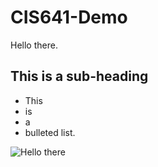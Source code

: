 # CIS641-Demo

Hello there.

## This is a sub-heading

* This
* is
* a
* bulleted list.

![Hello there](https://us-tuna-sounds-images.voicemod.net/0c643c2c-e9f7-435a-9b19-ef019f5a0b01-1654611023342.jpg)
